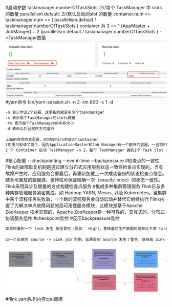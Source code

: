 #启动参数
taskmanager.numberOfTaskSlots: 2//每个 TaskManager 中 slots 的数量
parallelism.default: 2//默认启动的slot 的数量
container.num ==  taskmanager.num ==  ( parallelism.default  /  taskmanager.numberOfTaskSlots )
container 为   3 ==  1 (AppMaster + JobManger) +  2 (parallelism.default / taskmanager.numberOfTaskSlots ) ->TaskManager数量
![](.z_05_flink_00_命令_images/622b153c.png)
![](.z_05_flink_00_命令_images/a3f3ea34.png)
#yarn命令
bin/yarn-session.sh -n 2 -tm 800 -s 1 -d
```asp
-n 表示申请2个容器，这里指的就是多少个taskmanager 
-s 表示每个TaskManager的slots数量
-tm 表示每个TaskManager的内存大小
-d 表示以后台程序方式运行

上面的命令的意思是，同时向Yarn申请3个container
(即便只申请了两个，因为ApplicationMaster和Job Manager有一个额外的容器。一旦将Flink 部署到YARN群集中，它就会显示Job Manager的连接详细信息)
2 个 Container 启动 TaskManager -n 2，每个 TaskManager 拥有1个 Task Slot -s 1，并且向 每个 TaskManager 的 Container 申请 800M 的内存，以及一个ApplicationMaster--Job Manager
```
#核心配置
--checkpointing
--event-time
--backpressure
[](https://flink.apache.org/zh/flink-operations.html)
#检查点的一致性
Flink的故障恢复机制是通过建立分布式应用服务状态一致性检查点实现的，当有故障产生时，应用服务会重启后，再重新加载上一次成功备份的状态检查点信息。
结合可重放的数据源，该特性可保证精确一次（exactly-once）的状态一致性。
Flink采用异步及增量的方式构建检查点服务
#集成多种集群管理服务
Flink已与多种集群管理服务紧密集成，如 Hadoop YARN, Mesos, 以及 Kubernetes。当集群中某个流程任务失败后，一个新的流程服务会自动启动并替代它继续执行
Flink内置了为解决单点故障问题的高可用性服务模块，此模块是基于Apache ZooKeeper 技术实现的，Apache ZooKeeper是一种可靠的、交互式的、分布式协调服务组件
#checkpoint监控
#反压backpressure监控
```asp
如果你看到一个 task 发生 反压警告（例如： High），意味着它生产数据的速率比下游 task 消费数据的速率要快。 在工作流中数据记录是从上游向下游流动的（例如：从 Source 到 Sink）。反压沿着相反的方向传播，沿着数据流向上游传播。

以一个简单的 Source -> Sink job 为例。如果看到 Source 发生了警告，意味着 Sink 消费数据的速率比 Source 生产数据的速率要慢。 Sink 正在向上游的 Source 算子产生反压
```
[](https://nightlies.apache.org/flink/flink-docs-release-1.14/zh/docs/ops/monitoring/back_pressure/#monitoring-back-pressure)
![](.z_05_flink_03_运维优化_稳定性_恢复_images/432a9b9f.png)
#flink yarn队列内存cpu爆满
